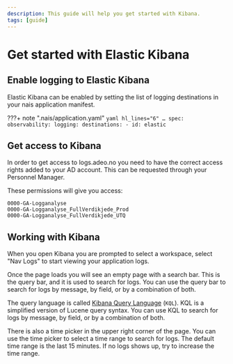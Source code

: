 ```yaml
---
description: This guide will help you get started with Kibana.
tags: [guide]
---
```

# Get started with Elastic Kibana

## Enable logging to Elastic Kibana

Elastic Kibana can be enabled by setting the list of logging destinations in your nais application manifest.

???+ note ".nais/application.yaml"
    ```yaml hl_lines="6"
    …
    spec:
      observability:
        logging:
          destinations:
            - id: elastic
    ```

## Get access to Kibana

In order to get access to logs.adeo.no you need to have the correct access rights added to your AD account. This can be requested through your Personnel Manager.

These permissions will give you access:

```text
0000-GA-Logganalyse
0000-GA-Logganalyse_FullVerdikjede_Prod
0000-GA-Logganalyse_FullVerdikjede_UTQ
```

## Working with Kibana

When you open Kibana you are prompted to select a workspace, select "Nav Logs" to start viewing your application logs.

Once the page loads you will see an empty page with a search bar. This is the query bar, and it is used to search for logs. You can use the query bar to search for logs by message, by field, or by a combination of both.

The query language is called [Kibana Query Language](../../../reference/observability/logs/kql.md) (`KQL`). KQL is a simplified version of Lucene query syntax. You can use KQL to search for logs by message, by field, or by a combination of both.

There is also a time picker in the upper right corner of the page. You can use the time picker to select a time range to search for logs. The default time range is the last 15 minutes. If no logs shows up, try to increase the time range.
